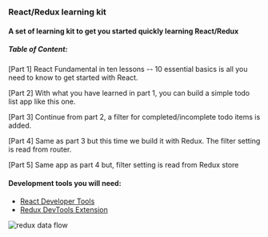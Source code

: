

### React/Redux learning kit

#### A set of learning kit to get you started quickly learning React/Redux  

##### Table of Content: 

[Part 1]
 React Fundamental in ten lessons -- 10 essential basics is all you need to know to get started with React. 
 
[Part 2] 
With what you have learned in part 1, you can build a simple todo list app like this one.  
 
[Part 3]
Continue from part 2, a filter for completed/incomplete todo items is added. 
 
[Part 4]
Same as part 3 but this time we build it with Redux.  The filter setting is read from router.
 
[Part 5] 
Same app as part 4 but, filter setting is read from Redux store

  

#### Development tools you will need: 
 * [React Developer Tools](https://chrome.google.com/webstore/detail/react-developer-tools/fmkadmapgofadopljbjfkapdkoienihi)
 * [Redux DevTools Extension](http://extension.remotedev.io/)
 
 
![redux data flow](https://user-images.githubusercontent.com/1150961/28331537-808aae64-6bbf-11e7-9f8b-d25e2c40ae60.png)
